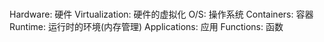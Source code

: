 # 
Hardware: 硬件
Virtualization: 硬件的虚拟化
O/S: 操作系统
Containers: 容器
Runtime: 运行时的环境(内存管理)
Applications: 应用
Functions: 函数